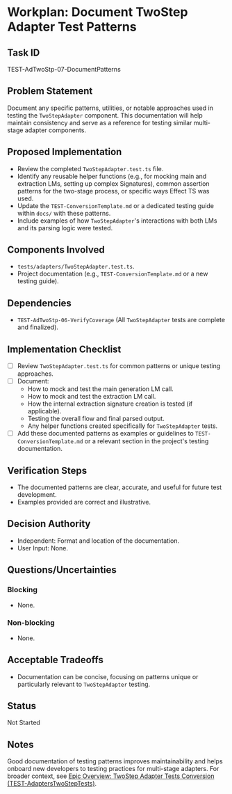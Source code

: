 # Workplan: Document TwoStep Adapter Test Patterns

## Task ID
TEST-AdTwoStp-07-DocumentPatterns

## Problem Statement
Document any specific patterns, utilities, or notable approaches used in testing the `TwoStepAdapter` component. This documentation will help maintain consistency and serve as a reference for testing similar multi-stage adapter components.

## Proposed Implementation
- Review the completed `TwoStepAdapter.test.ts` file.
- Identify any reusable helper functions (e.g., for mocking main and extraction LMs, setting up complex Signatures), common assertion patterns for the two-stage process, or specific ways Effect TS was used.
- Update the `TEST-ConversionTemplate.md` or a dedicated testing guide within `docs/` with these patterns.
- Include examples of how `TwoStepAdapter`'s interactions with both LMs and its parsing logic were tested.

## Components Involved
- `tests/adapters/TwoStepAdapter.test.ts`.
- Project documentation (e.g., `TEST-ConversionTemplate.md` or a new testing guide).

## Dependencies
- `TEST-AdTwoStp-06-VerifyCoverage` (All `TwoStepAdapter` tests are complete and finalized).

## Implementation Checklist
- [ ] Review `TwoStepAdapter.test.ts` for common patterns or unique testing approaches.
- [ ] Document:
    - How to mock and test the main generation LM call.
    - How to mock and test the extraction LM call.
    - How the internal extraction signature creation is tested (if applicable).
    - Testing the overall flow and final parsed output.
    - Any helper functions created specifically for `TwoStepAdapter` tests.
- [ ] Add these documented patterns as examples or guidelines to `TEST-ConversionTemplate.md` or a relevant section in the project's testing documentation.

## Verification Steps
- The documented patterns are clear, accurate, and useful for future test development.
- Examples provided are correct and illustrative.

## Decision Authority
- Independent: Format and location of the documentation.
- User Input: None.

## Questions/Uncertainties
### Blocking
- None.
### Non-blocking
- None.

## Acceptable Tradeoffs
- Documentation can be concise, focusing on patterns unique or particularly relevant to `TwoStepAdapter` testing.

## Status
Not Started

## Notes
Good documentation of testing patterns improves maintainability and helps onboard new developers to testing practices for multi-stage adapters.
For broader context, see [Epic Overview: TwoStep Adapter Tests Conversion (TEST-AdaptersTwoStepTests)](../../docs/planning/workplans/TEST-AdaptersTwoStepTests.md).